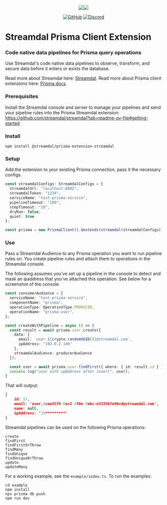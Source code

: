 <div align="center">

<img src="./assets/streamdal-logo-dark.png#gh-dark-mode-only"><img src="./assets/streamdal-logo-light.png#gh-light-mode-only">

[![GitHub](https://img.shields.io/github/license/streamdal/prisma-extension-streamdal)](https://github.com/streamdal/prisma-extension-streamdal)
[![Discord](https://img.shields.io/badge/Community-Discord-4c57e8.svg)](https://discord.gg/streamdal)

</div>  

# Streamdal Prisma Client Extension 

### Code native data pipelines for Prisma query operations

Use Streamdal's code native data pipelines to observe, transform,
and secure data before it enters or exists the database. 

Read more about Streamdal here: [Streamdal](https://www.streamdal.com).
Read more about Prisma client extensions here: [Prisma docs](https://www.prisma.io/docs/concepts/components/prisma-client/client-extensions).

### Prerequisites

Install the Streamdal console and server to manage your pipelines 
and send your pipeline rules into the Prisma Streamdal extension:
https://github.com/streamdal/streamdal?tab=readme-ov-file#getting-started


### Install
```
npm install @streamdal/prisma-extension-streamdal
```

### Setup
Add the extension to your existing Prisma connection, pass it the necessary configs.

```typescript
const streamdalConfigs: StreamdalConfigs = {
  streamdalUrl: "localhost:8082",
  streamdalToken: "1234",
  serviceName: "test-prisma-service",
  pipelineTimeout: "100",
  stepTimeout: "10",
  dryRun: false,
  quiet: true
};

const prisma = new PrismaClient().$extends(streamdal(streamdalConfigs));
```

### Use
Pass a Streamdal Audience to any Prisma operation you want to run pipeline rules on. You 
create pipeline rules and attach them to operations in the Streamdal console.

The following assumes you've set up a pipeline in the console to detect and mask
an ipaddress that you've attached this operation. See below for a screenshot of the 
console.

```typescript
const consumerAudience = {
  serviceName: "test-prisma-service",
  componentName: "prisma",
  operationType: OperationType.PRODUCER,
  operationName: "prisma-user",
};

const createWithPipeline = async () => {
  const result = await prisma.user.create({
    data: {
      email: `user.${crypto.randomUUID()}@streamdal.com`,
      ipAddress: "192.0.2.146"
    },
    streamdalAudience: producerAudience
  });

  const user = await prisma.user.findFirst({ where: { id: result.id } });
  console.log("user with ipAddress after insert", user);
}

```
That will output:
```json
{
    id: 57,
    email: 'user.6cae5579-6ec2-4f8e-9ebc-e3335b7e90cd@streamdal.com',
    name: null,
    ipAddress: '19*********'
}
```

Streamdal pipelines can be used on the following Prisma operations:

```
create
findFirst
findFirstOrThrow
findMany
findUnique
findUniqueOrThrow
update
updateMany
```

For a working example, see the `example/index.ts`. To run the examples:

```
cd example
npm install
npx prisma db push
npm run dev
```
